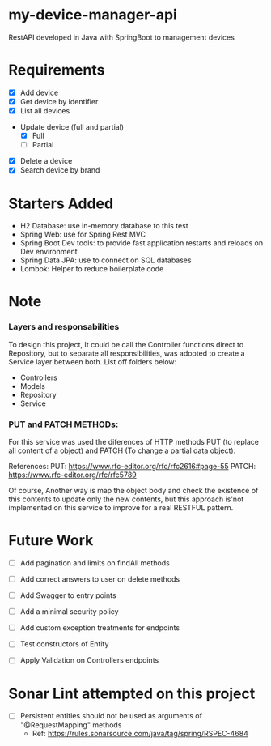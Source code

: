 # my-device-manager-api
RestAPI developed in Java with SpringBoot to management devices

# Requirements
- [x] Add device
- [x] Get device by identifier
- [x] List all devices
- Update device (full and partial)
  - [x] Full
  - [ ] Partial
- [x] Delete a device
- [x] Search device by brand

# Starters Added
* H2 Database: use in-memory database to this test
* Spring Web: use for Spring Rest MVC
* Spring Boot Dev tools: to provide fast application restarts and reloads on Dev environment
* Spring Data JPA: use to connect on SQL databases
* Lombok: Helper to reduce boilerplate code
<!-- * Spring Security: use to add some level of security to the API -->

# Note
### Layers and responsabilities
To design this project, It could be call the Controller functions direct to Repository, but to separate all responsibilities, was adopted to create a Service layer between both.
List off folders below:
- Controllers
- Models
- Repository
- Service

### PUT and PATCH METHODs:
For this service was used the diferences of HTTP methods PUT (to replace all content of a object) and PATCH (To change a partial data object).

References:
PUT: https://www.rfc-editor.org/rfc/rfc2616#page-55
PATCH: https://www.rfc-editor.org/rfc/rfc5789

Of course, Another way is map the object body and check the existence of this contents to update only the new contents, but this approach is'not implemented on this service to improve for a real RESTFUL pattern.

# Future Work
- [ ] Add pagination and limits on findAll methods
- [ ] Add correct answers to user on delete methods
- [ ] Add Swagger to entry points
- [ ] Add a minimal security policy
- [ ] Add custom exception treatments for endpoints
- [ ] Test constructors of Entity
- [ ] Apply Validation on Controllers endpoints


# Sonar Lint attempted on this project
- [ ] Persistent entities should not be used as arguments of "@RequestMapping" methods
  * Ref: https://rules.sonarsource.com/java/tag/spring/RSPEC-4684